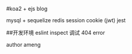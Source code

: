 #koa2 + ejs blog

mysql + sequelize
redis
session cookie (jwt)
jest

##开发环境
eslint
inspect 调试
404 error

author ameng

 